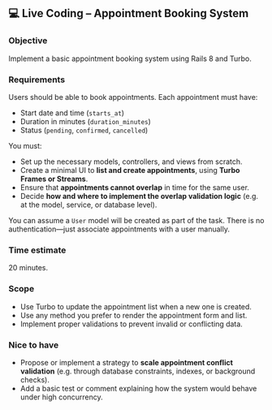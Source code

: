 ## 💻 Live Coding – Appointment Booking System

### Objective

Implement a basic appointment booking system using Rails 8 and Turbo.

### Requirements

Users should be able to book appointments. Each appointment must have:

- Start date and time (`starts_at`)
- Duration in minutes (`duration_minutes`)
- Status (`pending`, `confirmed`, `cancelled`)

You must:

- Set up the necessary models, controllers, and views from scratch.
- Create a minimal UI to **list and create appointments**, using **Turbo Frames or Streams**.
- Ensure that **appointments cannot overlap** in time for the same user.
- Decide **how and where to implement the overlap validation logic** (e.g. at the model, service, or database level).

You can assume a `User` model will be created as part of the task. There is no authentication—just associate appointments with a user manually.

### Time estimate

20 minutes.

### Scope

- Use Turbo to update the appointment list when a new one is created.
- Use any method you prefer to render the appointment form and list.
- Implement proper validations to prevent invalid or conflicting data.

### Nice to have

- Propose or implement a strategy to **scale appointment conflict validation** (e.g. through database constraints, indexes, or background checks).
- Add a basic test or comment explaining how the system would behave under high concurrency.
